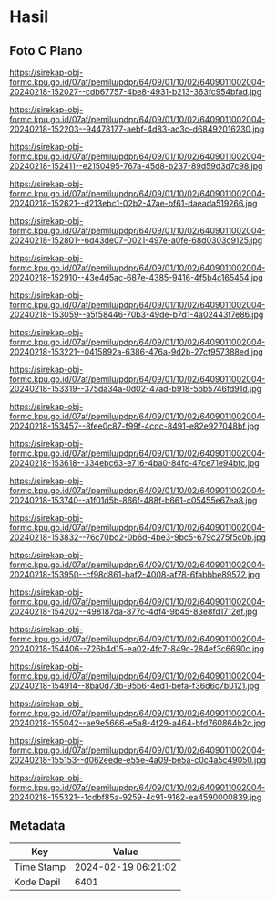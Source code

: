 # Hasil

## Foto C Plano

https://sirekap-obj-formc.kpu.go.id/07af/pemilu/pdpr/64/09/01/10/02/6409011002004-20240218-152027--cdb67757-4be8-4931-b213-363fc954bfad.jpg

https://sirekap-obj-formc.kpu.go.id/07af/pemilu/pdpr/64/09/01/10/02/6409011002004-20240218-152203--94478177-aebf-4d83-ac3c-d68492016230.jpg

https://sirekap-obj-formc.kpu.go.id/07af/pemilu/pdpr/64/09/01/10/02/6409011002004-20240218-152411--e2150495-767a-45d8-b237-89d59d3d7c98.jpg

https://sirekap-obj-formc.kpu.go.id/07af/pemilu/pdpr/64/09/01/10/02/6409011002004-20240218-152621--d213ebc1-02b2-47ae-bf61-daeada519266.jpg

https://sirekap-obj-formc.kpu.go.id/07af/pemilu/pdpr/64/09/01/10/02/6409011002004-20240218-152801--6d43de07-0021-497e-a0fe-68d0303c9125.jpg

https://sirekap-obj-formc.kpu.go.id/07af/pemilu/pdpr/64/09/01/10/02/6409011002004-20240218-152910--43e4d5ac-687e-4385-9416-4f5b4c165454.jpg

https://sirekap-obj-formc.kpu.go.id/07af/pemilu/pdpr/64/09/01/10/02/6409011002004-20240218-153059--a5f58446-70b3-49de-b7d1-4a02443f7e86.jpg

https://sirekap-obj-formc.kpu.go.id/07af/pemilu/pdpr/64/09/01/10/02/6409011002004-20240218-153221--0415892a-6386-476a-9d2b-27cf957388ed.jpg

https://sirekap-obj-formc.kpu.go.id/07af/pemilu/pdpr/64/09/01/10/02/6409011002004-20240218-153319--375da34a-0d02-47ad-b918-5bb5746fd91d.jpg

https://sirekap-obj-formc.kpu.go.id/07af/pemilu/pdpr/64/09/01/10/02/6409011002004-20240218-153457--8fee0c87-f99f-4cdc-8491-e82e927048bf.jpg

https://sirekap-obj-formc.kpu.go.id/07af/pemilu/pdpr/64/09/01/10/02/6409011002004-20240218-153618--334ebc63-e716-4ba0-84fc-47ce71e94bfc.jpg

https://sirekap-obj-formc.kpu.go.id/07af/pemilu/pdpr/64/09/01/10/02/6409011002004-20240218-153740--a1f01d5b-866f-488f-b661-c05455e67ea8.jpg

https://sirekap-obj-formc.kpu.go.id/07af/pemilu/pdpr/64/09/01/10/02/6409011002004-20240218-153832--76c70bd2-0b6d-4be3-9bc5-679c275f5c0b.jpg

https://sirekap-obj-formc.kpu.go.id/07af/pemilu/pdpr/64/09/01/10/02/6409011002004-20240218-153950--cf98d861-baf2-4008-af78-6fabbbe89572.jpg

https://sirekap-obj-formc.kpu.go.id/07af/pemilu/pdpr/64/09/01/10/02/6409011002004-20240218-154202--498187da-877c-4df4-9b45-83e8fd1712ef.jpg

https://sirekap-obj-formc.kpu.go.id/07af/pemilu/pdpr/64/09/01/10/02/6409011002004-20240218-154406--726b4d15-ea02-4fc7-849c-284ef3c6690c.jpg

https://sirekap-obj-formc.kpu.go.id/07af/pemilu/pdpr/64/09/01/10/02/6409011002004-20240218-154914--8ba0d73b-95b6-4ed1-befa-f36d6c7b0121.jpg

https://sirekap-obj-formc.kpu.go.id/07af/pemilu/pdpr/64/09/01/10/02/6409011002004-20240218-155042--ae9e5666-e5a8-4f29-a464-bfd760864b2c.jpg

https://sirekap-obj-formc.kpu.go.id/07af/pemilu/pdpr/64/09/01/10/02/6409011002004-20240218-155153--d062eede-e55e-4a09-be5a-c0c4a5c49050.jpg

https://sirekap-obj-formc.kpu.go.id/07af/pemilu/pdpr/64/09/01/10/02/6409011002004-20240218-155321--1cdbf85a-9259-4c91-9162-ea4590000839.jpg


## Metadata

| Key        | Value               |
| ---------- | ------------------- |
| Time Stamp | 2024-02-19 06:21:02 |
| Kode Dapil | 6401                |



